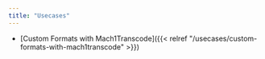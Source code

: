 ```yaml
---
title: "Usecases"
---
```


- [Custom Formats with Mach1Transcode]({{< relref "/usecases/custom-formats-with-mach1transcode" >}})